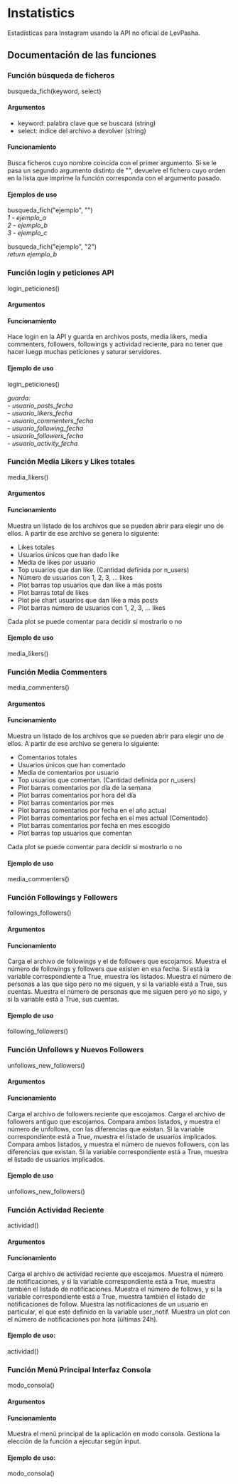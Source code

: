 # Instatistics

Estadísticas para Instagram usando la API no oficial de LevPasha.

## Documentación de las funciones


### Función búsqueda de ficheros
busqueda_fich(keyword, select)

#### Argumentos
- keyword: palabra clave que se buscará (string)
- select: índice del archivo a devolver (string)

#### Funcionamiento
Busca ficheros cuyo nombre coincida con el primer argumento.
Si se le pasa un segundo argumento distinto de "", devuelve el fichero
cuyo orden en la lista que imprime la función corresponda con el
argumento pasado.

#### Ejemplos de uso
busqueda_fich("ejemplo", "")     
  *1 - ejemplo_a*    
  *2 - ejemplo_b*    
  *3 - ejemplo_c*     
  
busqueda_fich("ejemplo", "2")     
  *return ejemplo_b*     

### Función login y peticiones API
login_peticiones()

#### Argumentos

#### Funcionamiento
Hace login en la API y guarda en archivos posts, media likers,
media commenters, followers, followings y actividad reciente,
para no tener que hacer luegp muchas peticiones y saturar servidores.

#### Ejemplo de uso
login_peticiones()

  *guarda:*       
    *- usuario_posts_fecha*       
    *- usuario_likers_fecha*      
    *- usuario_commenters_fecha*      
    *- usuario_following_fecha*   
    *- usuario_followers_fecha*   
    *- usuario_activity_fecha*

### Función Media Likers y Likes totales
media_likers()

#### Argumentos

#### Funcionamiento
Muestra un listado de los archivos que se pueden abrir para elegir
uno de ellos. A partir de ese archivo se genera lo siguiente:    
- Likes totales     
- Usuarios únicos que han dado like    
- Media de likes por usuario    
- Top usuarios que dan like. (Cantidad definida por n_users)    
- Número de usuarios con 1, 2, 3, ... likes    
- Plot barras top usuarios que dan like a más posts    
- Plot barras total de likes    
- Plot pie chart usuarios que dan like a más posts    
- Plot barras número de usuarios con 1, 2, 3, ... likes    

Cada plot se puede comentar para decidir si mostrarlo o no   

#### Ejemplo de uso
media_likers()

### Función Media Commenters
media_commenters()

#### Argumentos

#### Funcionamiento
Muestra un listado de los archivos que se pueden abrir para elegir
uno de ellos. A partir de ese archivo se genera lo siguiente:    
- Comentarios totales    
- Usuarios únicos que han comentado    
- Media de comentarios por usuario    
- Top usuarios que comentan. (Cantidad definida por n_users)    
- Plot barras comentarios por día de la semana    
- Plot barras comentarios por hora del día    
- Plot barras comentarios por mes    
- Plot barras comentarios por fecha en el año actual    
- Plot barras comentarios por fecha en el mes actual (Comentado)    
- Plot barras comentarios por fecha en mes escogido    
- Plot barras top usuarios que comentan    

Cada plot se puede comentar para decidir si mostrarlo o no   

#### Ejemplo de uso
media_commenters()

### Función Followings y Followers
followings_followers()

#### Argumentos

#### Funcionamiento
Carga el archivo de followings y el de followers que escojamos.
Muestra el número de followings y followers que existen en esa fecha.
Si está la variable correspondiente a True, muestra los listados.
Muestra el número de personas a las que sigo pero no me siguen,
y si la variable está a True, sus cuentas.
Muestra el número de personas que me siguen pero yo no sigo,
y si la variable está a True, sus cuentas.

#### Ejemplo de uso
following_followers()

### Función Unfollows y Nuevos Followers
unfollows_new_followers()

#### Argumentos

#### Funcionamiento
Carga el archivo de followers reciente que escojamos.
Carga el archivo de followers antiguo que escojamos.
Compara ambos listados, y muestra el número de unfollows,
con las diferencias que existan. Si la variable correspondiente está
a True, muestra el listado de usuarios implicados.
Compara ambos listados, y muestra el número de nuevos followers,
con las diferencias que existan. Si la variable correspondiente está
a True, muestra el listado de usuarios implicados.

#### Ejemplo de uso
unfollows_new_followers()

### Función Actividad Reciente
actividad()

#### Argumentos

#### Funcionamiento
Carga el archivo de actividad reciente que escojamos.
Muestra el número de notificaciones, y si la variable correspondiente
está a True, muestra también el listado de notificaciones.
Muestra el número de follows, y si la variable correspondiente
está a True, muestra también el listado de notificaciones de follow.
Muestra las notificaciones de un usuario en particular, el que
esté definido en la variable user_notif.
Muestra un plot con el número de notificaciones por hora (últimas 24h).

#### Ejemplo de uso:
actividad()

### Función Menú Principal Interfaz Consola
modo_consola()

#### Argumentos

#### Funcionamiento
Muestra el menú principal de la aplicación en modo consola.
Gestiona la elección de la función a ejecutar según input.

#### Ejemplo de uso:
modo_consola()
